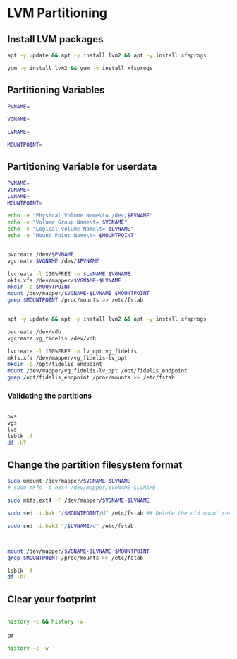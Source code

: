 # LVM Partitioning

## Install LVM packages

```bash
apt -y update && apt -y install lvm2 && apt -y install xfsprogs 

```

```bash
yum -y install lvm2 && yum -y install xfsprogs 
```



## Partitioning Variables

```bash
PVNAME=
```
```bash
VGNAME=
```
```bash
LVNAME=
```
```bash
MOUNTPOINT=
```

## Partitioning Variable for userdata
```bash
PVNAME=
VGNAME=
LVNAME=
MOUNTPOINT=
```


```bash
echo -e "Physical Volume Name\t= /dev/$PVNAME"
echo -e "Volume Group Name\t= $VGNAME"
echo -e "Logical Volume Name\t= $LVNAME"
echo -e "Mount Point Name\t= $MOUNTPOINT"
```




```bash

pvcreate /dev/$PVNAME
vgcreate $VGNAME /dev/$PVNAME

lvcreate -l 100%FREE -n $LVNAME $VGNAME
mkfs.xfs /dev/mapper/$VGNAME-$LVNAME
mkdir -p $MOUNTPOINT
mount /dev/mapper/$VGNAME-$LVNAME $MOUNTPOINT
grep $MOUNTPOINT /proc/mounts >> /etc/fstab

```


```bash

apt -y update && apt -y install lvm2 && apt -y install xfsprogs 

pvcreate /dev/vdb
vgcreate vg_fidelis /dev/vdb

lvcreate -l 100%FREE -n lv_opt vg_fidelis
mkfs.xfs /dev/mapper/vg_fidelis-lv_opt
mkdir -p /opt/fidelis_endpoint
mount /dev/mapper/vg_fidelis-lv_opt /opt/fidelis_endpoint
grep /opt/fidelis_endpoint /proc/mounts >> /etc/fstab

```

### Validating the partitions

```bash

pvs
vgs
lvs
lsblk -f
df -hT
```

## Change the partition filesystem format
```bash
sudo umount /dev/mapper/$VGNAME-$LVNAME
# sudo mkfs -t ext4 /dev/mapper/$VGNAME-$LVNAME

sudo mkfs.ext4 -F /dev/mapper/$VGNAME-$LVNAME

sudo sed -i.bak "/$MOUNTPOINT/d" /etc/fstab ## Delete the old mount record

sudo sed -i.bak2 "/$LVNAME/d" /etc/fstab 



mount /dev/mapper/$VGNAME-$LVNAME $MOUNTPOINT 
grep $MOUNTPOINT /proc/mounts >> /etc/fstab

lsblk -f
df -hT

```


## Clear your footprint
```bash

history -c && history -w
```
or
```bash
history -c -w

```